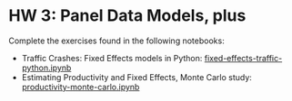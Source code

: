 HW 3: Panel Data Models, plus
==============================

Complete the exercises found in the following notebooks:

 - Traffic Crashes: Fixed Effects models in Python: [fixed-effects-traffic-python.ipynb](./fixed-effects-traffic-python.ipynb)
 - Estimating Productivity and Fixed Effects, Monte Carlo study: [productivity-monte-carlo.ipynb](./productivity-monte-carlo.ipynb)
